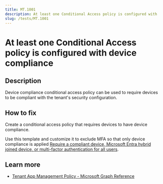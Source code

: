 ```yaml
---
title: MT.1001
description: At least one Conditional Access policy is configured with device compliance
slug: /tests/MT.1001
---
```


# At least one Conditional Access policy is configured with device compliance

## Description

Device compliance conditional access policy can be used to require devices to be compliant with the tenant's security configuration.

## How to fix

Create a conditional access policy that requires devices to have device compliance.

Use this template and customize it to exclude MFA so that only device compliance is applied [Require a compliant device, Microsoft Entra hybrid joined device, or multi-factor authentication for all users](https://learn.microsoft.com/entra/identity/conditional-access/howto-conditional-access-policy-compliant-device).

## Learn more

- [Tenant App Management Policy - Microsoft Graph Reference](https://learn.microsoft.com/graph/api/resources/tenantappmanagementpolicy?view=graph-rest-1.0)
